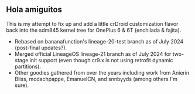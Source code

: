## Hola amiguitos

This is my attempt to fix up and add a little crDroid customization flavor back into the sdm845 kernel tree for OnePlus 6 & 6T (enchilada & fajita).

- Rebased on bananafunction's lineage-20-test branch as of July 2024 (post-final updates?).
- Merged official LineageOS lineage-21 branch as of July 2024 for two-stage init support (even though cr9.x is not using retrofit dynamic partitions).
- Other goodies gathered from over the years including work from Anierin Bliss, mcdachpappe, EmanuelCN, and snnbyyds (among others I'm sure).
